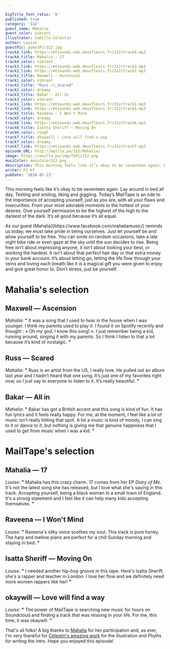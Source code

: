 ```yaml
---

bigTitle_font_ratio: '6'
published: true
category: '312'
guest_name: Mahalia
guest_color: vibrant
illustrator: Camille Célestin
author: Louise
guestPic: guestPic312.jpg
track4_link: https://mtsounds.web.deuxfleurs.fr/312/track4.mp3
track4_title: Mahalia — 17
track4_color: vibrant
track3_link: https://mtsounds.web.deuxfleurs.fr/312/track3.mp3
track2_link: https://mtsounds.web.deuxfleurs.fr/312/track2.mp3
track1_title: Maxwell — Ascension
track1_color: vibrant
track2_title: "Russ —\_Scared"
track2_color: dreamy
track3_title: Bakar — All In
track3_color: vibrant
track1_link: https://mtsounds.web.deuxfleurs.fr/312/track1.mp3
track5_link: https://mtsounds.web.deuxfleurs.fr/312/track5.mp3
track5_title: Raveena — I Won't Mind
track5_color: dreamy
track6_link: https://mtsounds.web.deuxfleurs.fr/312/track6.mp3
track6_title: Isatta Sheriff — Moving On
track6_color: rough
track7_title: okaywill — Love will find a way
track7_color: dreamy
track7_link: https://mtsounds.web.deuxfleurs.fr/312/track7.mp3
episode_URL: http://mailta.pe/312/Mahalia/
image: https://mailta.pe/img/fbPic312.png
musiColor: musiColor312.png
description: This morning feels like it’s okay to be seventeen again. Lay around in bed all day. Texting and smiling, liking and giggling. Today’s MailTape is an odd to the importance of accepting yourself, just as you are, with all your flaws and insecurities. From your most adorable moments to the hottest of your desires. Give yourself permission to be the highest of the high to the darkest of the dark. It’s all good because it’s all equal.
writer: PS KY
pubDate: '2018-05-13'
---
```

This morning feels like it’s okay to be seventeen again. Lay around in bed all day. Texting and smiling, liking and giggling. Today’s MailTape is an ode to the importance of accepting yourself, just as you are, with all your flaws and insecurities. From your most adorable moments to the hottest of your desires. Give yourself permission to be the highest of the high to the darkest of the dark. It’s all good because it’s all equal.
<p>As our guest [Mahalia](https://www.facebook.com/mahaliamusic/) reminds us today, we must take pride in being ourselves. Just let yourself be and allow yourself to be free. You can smile on random occasions, take a late night bike ride or even gaze at the sky until the sun decides to rise. Being free isn’t about impressing anyone, it isn’t about looking your best, or working the hardest. It isn’t about that perfect hair day or that extra money in your bank account. It’s about letting go, letting the life flow through your veins and loving each breath like it is a magical gift you were given to enjoy and give great honor to. Don’t stress, just be yourself.


# Mahalia's selection


## Maxwell — Ascension
_Mahalia_: **"** It was a song that I used to hear in the house when I was younger. I think my parents used to play it. I found it on Spotify recently and thought : « Oh my god, I know this song! ». I just remember being a kid, running around, singing it with my parents. So I think I listen to that a lot because it’s kind of nostalgic. **"** 

## Russ — Scared
_Mahalia_: **"** Russ is an artist from the US, I really love. He pulled out an album last year and I hadn’t heard that one song. It’s just one of my favorites right now, so I just say to everyone to listen to it. It’s really beautiful. **"** 

## Bakar — All in
_Mahalia_: **"** Bakar has got a British accent and this song is kind of fun. It has fun lyrics and it feels really happy. For me, at the moment, I feel like a lot of music isn’t really hitting that spot. A lot a music is kind of moody, I can sing to it or dance to it, but nothing is giving me that genuine happiness that I used to get from music when I was a kid. **"** 


# MailTape's selection

## Mahalia — 17
_Louise_: **"** Mahalia has this crazy charm. _17_ comes from her EP _Diary of Me_. It's not the latest song she has released, but I love what she's saying in this track. Accepting yourself, being a black woman in a small town of England. It's a strong statement and I feel like it can help many kids accepting themselves. **"** 

## Raveena — I Won't Mind
_Louise_: **"** Raveena's silky voice soothes my soul. This track is pure honey. The harp and mellow piano are perfect for a chill Sunday morning and staying in bed. **"** 

## Isatta Sheriff — Moving On
_Louise_: **"** I needed another hip-hop groove in this tape. Here's Isatta Sheriff, she's a rapper and teacher in London. I love her flow and we definitely need more women rappers like her! **"** 

## okaywill — Love will find a way
_Louise_: **"** The power of MailTape is searching new music for hours on Soundcloud and finding a track that was missing in your life. For me, this time, it was okaywill. **"** 

That's all folks! A big thanks to [Mahalia](https://www.facebook.com/mahaliamusic/) for her participation and, as ever, I'm very thankful for [Célestin's amazing work](http://bravocamo.studio/) for the illustration and Phyllis for writing the intro. Hope you enjoyed this episode!
